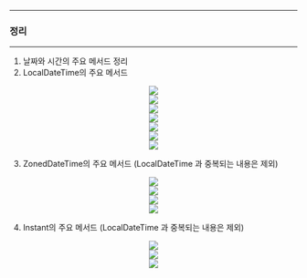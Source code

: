 -----
### 정리
-----
1. 날짜와 시간의 주요 메서드 정리
2. LocalDateTime의 주요 메서드
<div align="center">
<img src="https://github.com/user-attachments/assets/72217470-d8f5-46ed-a84a-c36094ef4464">
</div>

<div align="center">
<img src="https://github.com/user-attachments/assets/704b4f8d-dfc9-4ec8-b987-ccf0d3831da1">
</div>

<div align="center">
<img src="https://github.com/user-attachments/assets/57bf7720-0224-4461-93dc-0f2aa8bd0055">
</div>

<div align="center">
<img src="https://github.com/user-attachments/assets/512db137-e1f4-4150-8602-fd6f2f973af9">
</div>

<div align="center">
<img src="https://github.com/user-attachments/assets/57bcd5fb-ed03-4fbc-a787-70f24ac01fea">
</div>

<div align="center">
<img src="https://github.com/user-attachments/assets/e779d1bd-dfe6-4f73-90b4-60d0aad8404f">
</div>

<div align="center">
<img src="https://github.com/user-attachments/assets/362f3bc7-c888-4366-b2e3-0fba4ab1c113">
</div>

3. ZonedDateTime의 주요 메서드 (LocalDateTime 과 중복되는 내용은 제외)
<div align="center">
<img src="https://github.com/user-attachments/assets/801bfdbd-58bd-4fdc-93c9-ce0ead829b5c">
</div>

<div align="center">
<img src="https://github.com/user-attachments/assets/99d85569-b83f-4587-8fe7-58bd1b1666cf">
</div>

<div align="center">
<img src="https://github.com/user-attachments/assets/66d66a2c-b0bb-4a45-849b-7a416b3682cf">
</div>

<div align="center">
<img src="https://github.com/user-attachments/assets/249b06ad-8bdf-4de1-baa8-d4da2254f7f7">
</div>

4. Instant의 주요 메서드 (LocalDateTime 과 중복되는 내용은 제외)
<div align="center">
<img src="https://github.com/user-attachments/assets/e9cf85b4-c662-4f2a-8cbf-cfb1608d36c7">
</div>

<div align="center">
<img src="https://github.com/user-attachments/assets/e0782f19-2022-44e3-953e-56a80f42c95d">
</div>

<div align="center">
<img src="https://github.com/user-attachments/assets/8e636ad5-7bfd-416d-8a60-3892c275e792">
</div>
